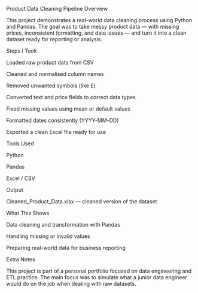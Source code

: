 Product Data Cleaning Pipeline
Overview

This project demonstrates a real-world data cleaning process using Python and Pandas.
The goal was to take messy product data — with missing prices, inconsistent formatting, and date issues — and turn it into a clean dataset ready for reporting or analysis.

Steps I Took

Loaded raw product data from CSV

Cleaned and normalised column names

Removed unwanted symbols (like £)

Converted text and price fields to correct data types

Fixed missing values using mean or default values

Formatted dates consistently (YYYY-MM-DD)

Exported a clean Excel file ready for use

Tools Used

Python

Pandas

Excel / CSV

Output

Cleaned_Product_Data.xlsx — cleaned version of the dataset

What This Shows

Data cleaning and transformation with Pandas

Handling missing or invalid values

Preparing real-world data for business reporting

Extra Notes

This project is part of a personal portfolio focused on data engineering and ETL practice.
The main focus was to simulate what a junior data engineer would do on the job when dealing with raw datasets.
